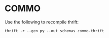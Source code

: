 # COMMO

Use the following to recompile thrift:

```
thrift -r --gen py --out schemas commo.thrift
```

